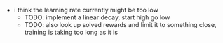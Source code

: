 - i think the learning rate currently might be too low
  - TODO: implement a linear decay, start high go low
  - TODO: also look up solved rewards and limit it to something close, training is taking too long as it is
